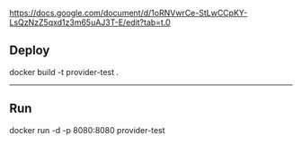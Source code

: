https://docs.google.com/document/d/1oRNVwrCe-StLwCCpKY-LsQzNzZ5qxd1z3m65uAJ3T-E/edit?tab=t.0


## Deploy

docker build -t provider-test .

---

## Run
docker run -d -p 8080:8080 provider-test
